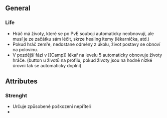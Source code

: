 ## General
### Life
- Hráč má životy, které se po PvE souboji automaticky neobnovují, ale musí je ze začátku sám léčit, skrze healing itemy (lékarnička, atd.)
- Pokud hráč zemře, nedostane odměny z úkolu, život postavy se obnoví na polovinu.
- V pozdější fázi v [[Camp]] lékař na levelu 5 automaticky obnovuje životy hráče. (button u životů na profilu, pokud životy jsou na hodně nízké úrovni tak se automaticky doplní)

## Attributes
### Strenght
- Určuje způsobené poškození nepříteli
- 